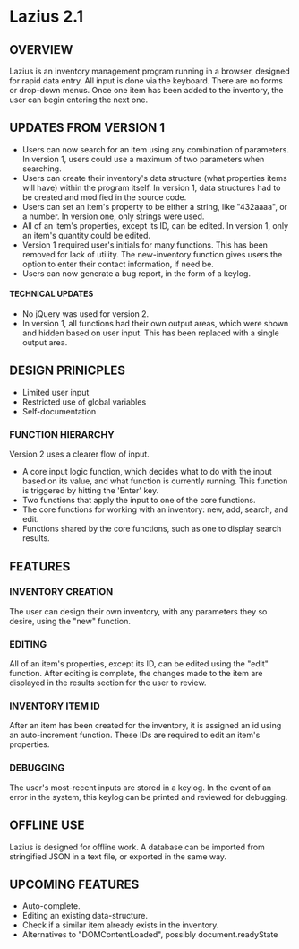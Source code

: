 # Lazius 2.1 

## OVERVIEW

Lazius is an inventory management program running in a browser, designed for rapid data entry. All input is done via the keyboard. There are no forms or drop-down menus. Once one item has been added to the inventory, the user can begin entering the next one.

## UPDATES FROM VERSION 1

- Users can now search for an item using any combination of parameters. In version 1, users could use a maximum of two parameters when searching. 
- Users can create their inventory's data structure (what properties items will have) within the program itself. In version 1, data structures had to be created and modified in the source code. 
- Users can set an item's property to be either a string, like "432aaaa", or a number. In version one, only strings were used.
- All of an item's properties, except its ID, can be edited. In version 1, only an item's quantity could be edited.
- Version 1 required user's initials for many functions. This has been removed for lack of utility. The new-inventory function gives users the option to enter their contact information, if need be.
- Users can now generate a bug report, in the form of a keylog.

#### TECHNICAL UPDATES

- No jQuery was used for version 2. 
- In version 1, all functions had their own output areas, which were shown and hidden based on user input. This has been replaced with a single output area.

## DESIGN PRINICPLES

- Limited user input
- Restricted use of global variables
- Self-documentation

### FUNCTION HIERARCHY

Version 2 uses a clearer flow of input.

- A core input logic function, which decides what to do with the input based on its value, and what function is currently running. This function is triggered by hitting the 'Enter' key.
- Two functions that apply the input to one of the core functions.
- The core functions for working with an inventory: new, add, search, and edit. 
- Functions shared by the core functions, such as one to display search results. 

## FEATURES

### INVENTORY CREATION

The user can design their own inventory, with any parameters they so desire, using the "new" function.

### EDITING

All of an item's properties, except its ID, can be edited using the "edit" function. After editing is complete, the changes made to the item are displayed in the results section for the user to review. 

### INVENTORY ITEM ID

After an item has been created for the inventory, it is assigned an id using an auto-increment function. These IDs are required to edit an item's properties. 

### DEBUGGING

The user's most-recent inputs are stored in a keylog. In the event of an error in the system, this keylog can be printed and reviewed for debugging.

## OFFLINE USE

Lazius is designed for offline work. A database can be imported from stringified JSON in a text file, or exported in the same way.

## UPCOMING FEATURES

- Auto-complete.
- Editing an existing data-structure. 
- Check if a similar item already exists in the inventory. 
- Alternatives to "DOMContentLoaded", possibly document.readyState


